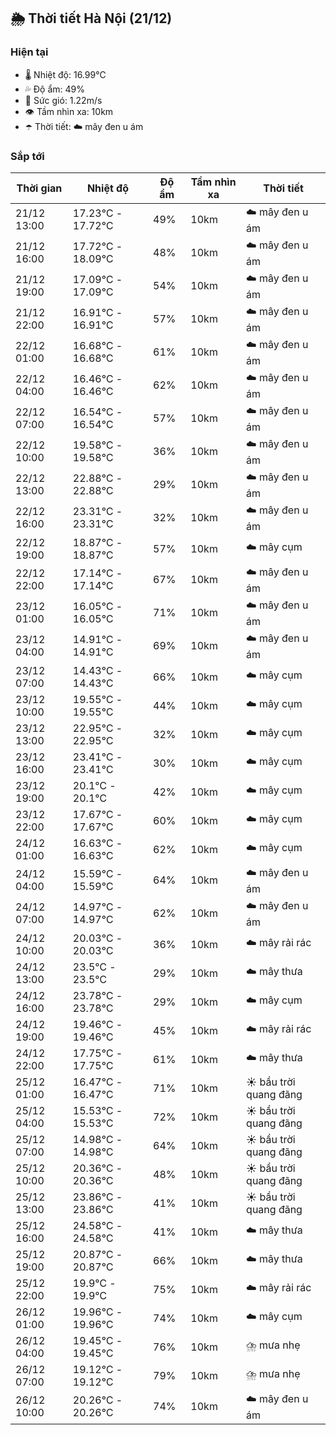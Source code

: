 ## 🌦️ Thời tiết Hà Nội (21/12)

### Hiện tại

- 🌡️ Nhiệt độ: 16.99℃
- 💦 Độ ẩm: 49%
- 💨 Sức gió: 1.22m/s
- 👁️ Tầm nhìn xa: 10km
- ☂️ Thời tiết: ☁️ mây đen u ám

### Sắp tới

| Thời gian | Nhiệt độ | Độ ẩm | Tầm nhìn xa | Thời tiết |
| --- | --- | --- | --- | --- |
| 21/12 13:00 | 17.23℃ - 17.72℃ | 49% | 10km | ☁️ mây đen u ám |
| 21/12 16:00 | 17.72℃ - 18.09℃ | 48% | 10km | ☁️ mây đen u ám |
| 21/12 19:00 | 17.09℃ - 17.09℃ | 54% | 10km | ☁️ mây đen u ám |
| 21/12 22:00 | 16.91℃ - 16.91℃ | 57% | 10km | ☁️ mây đen u ám |
| 22/12 01:00 | 16.68℃ - 16.68℃ | 61% | 10km | ☁️ mây đen u ám |
| 22/12 04:00 | 16.46℃ - 16.46℃ | 62% | 10km | ☁️ mây đen u ám |
| 22/12 07:00 | 16.54℃ - 16.54℃ | 57% | 10km | ☁️ mây đen u ám |
| 22/12 10:00 | 19.58℃ - 19.58℃ | 36% | 10km | ☁️ mây đen u ám |
| 22/12 13:00 | 22.88℃ - 22.88℃ | 29% | 10km | ☁️ mây đen u ám |
| 22/12 16:00 | 23.31℃ - 23.31℃ | 32% | 10km | ☁️ mây đen u ám |
| 22/12 19:00 | 18.87℃ - 18.87℃ | 57% | 10km | ☁️ mây cụm |
| 22/12 22:00 | 17.14℃ - 17.14℃ | 67% | 10km | ☁️ mây đen u ám |
| 23/12 01:00 | 16.05℃ - 16.05℃ | 71% | 10km | ☁️ mây đen u ám |
| 23/12 04:00 | 14.91℃ - 14.91℃ | 69% | 10km | ☁️ mây đen u ám |
| 23/12 07:00 | 14.43℃ - 14.43℃ | 66% | 10km | ☁️ mây cụm |
| 23/12 10:00 | 19.55℃ - 19.55℃ | 44% | 10km | ☁️ mây cụm |
| 23/12 13:00 | 22.95℃ - 22.95℃ | 32% | 10km | ☁️ mây cụm |
| 23/12 16:00 | 23.41℃ - 23.41℃ | 30% | 10km | ☁️ mây cụm |
| 23/12 19:00 | 20.1℃ - 20.1℃ | 42% | 10km | ☁️ mây cụm |
| 23/12 22:00 | 17.67℃ - 17.67℃ | 60% | 10km | ☁️ mây cụm |
| 24/12 01:00 | 16.63℃ - 16.63℃ | 62% | 10km | ☁️ mây cụm |
| 24/12 04:00 | 15.59℃ - 15.59℃ | 64% | 10km | ☁️ mây đen u ám |
| 24/12 07:00 | 14.97℃ - 14.97℃ | 62% | 10km | ☁️ mây đen u ám |
| 24/12 10:00 | 20.03℃ - 20.03℃ | 36% | 10km | ☁️ mây rải rác |
| 24/12 13:00 | 23.5℃ - 23.5℃ | 29% | 10km | ☁️ mây thưa |
| 24/12 16:00 | 23.78℃ - 23.78℃ | 29% | 10km | ☁️ mây cụm |
| 24/12 19:00 | 19.46℃ - 19.46℃ | 45% | 10km | ☁️ mây rải rác |
| 24/12 22:00 | 17.75℃ - 17.75℃ | 61% | 10km | ☁️ mây thưa |
| 25/12 01:00 | 16.47℃ - 16.47℃ | 71% | 10km | ☀️ bầu trời quang đãng |
| 25/12 04:00 | 15.53℃ - 15.53℃ | 72% | 10km | ☀️ bầu trời quang đãng |
| 25/12 07:00 | 14.98℃ - 14.98℃ | 64% | 10km | ☀️ bầu trời quang đãng |
| 25/12 10:00 | 20.36℃ - 20.36℃ | 48% | 10km | ☀️ bầu trời quang đãng |
| 25/12 13:00 | 23.86℃ - 23.86℃ | 41% | 10km | ☀️ bầu trời quang đãng |
| 25/12 16:00 | 24.58℃ - 24.58℃ | 41% | 10km | ☁️ mây thưa |
| 25/12 19:00 | 20.87℃ - 20.87℃ | 66% | 10km | ☁️ mây thưa |
| 25/12 22:00 | 19.9℃ - 19.9℃ | 75% | 10km | ☁️ mây rải rác |
| 26/12 01:00 | 19.96℃ - 19.96℃ | 74% | 10km | ☁️ mây cụm |
| 26/12 04:00 | 19.45℃ - 19.45℃ | 76% | 10km | ⛈️ mưa nhẹ |
| 26/12 07:00 | 19.12℃ - 19.12℃ | 79% | 10km | ⛈️ mưa nhẹ |
| 26/12 10:00 | 20.26℃ - 20.26℃ | 74% | 10km | ☁️ mây đen u ám |
